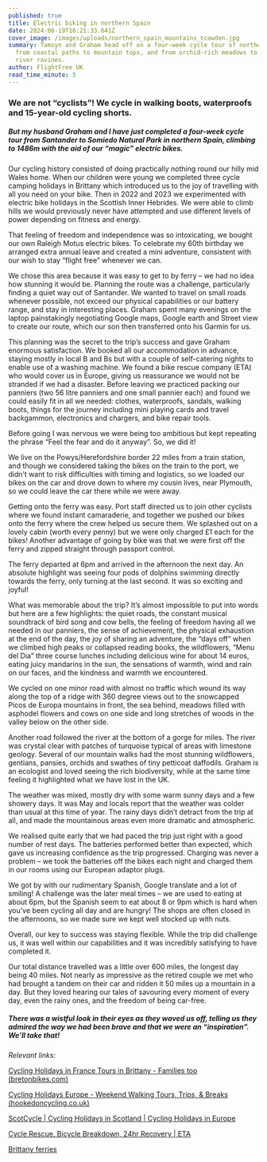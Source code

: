 ```yaml
---
published: true
title: Electric biking in northern Spain
date: 2024-06-19T16:21:33.641Z
cover_image: /images/uploads/northern_spain_mountains_tcowden.jpg
summary: Tamsyn and Graham head off on a four-week cycle tour of northern Spain,
  from coastal paths to mountain tops, and from orchid-rich meadows to deep
  river ravines.
author: FlightFree UK
read_time_minute: 5
---
```

### We are not “cyclists”! We cycle in walking boots, waterproofs and 15-year-old cycling shorts. 

##### But my husband Graham and I have just completed a four-week cycle tour from Santander to Somiedo Natural Park in northern Spain, climbing to 1486m with the aid of our “magic” electric bikes.

Our cycling history consisted of doing practically nothing round our hilly mid Wales home. When our children were young we completed three cycle camping holidays in Brittany which introduced us to the joy of travelling with all you need on your bike. Then in 2022 and 2023 we experimented with electric bike holidays in the Scottish Inner Hebrides. We were able to climb hills we would previously never have attempted and use different levels of power depending on fitness and energy. 

That feeling of freedom and independence was so intoxicating, we bought our own Raleigh Motus electric bikes. To celebrate my 60th birthday we arranged extra annual leave and created a mini adventure, consistent with our wish to stay “flight free” whenever we can. 

We chose this area because it was easy to get to by ferry – we had no idea how stunning it would be. Planning the route was a challenge, particularly finding a quiet way out of Santander. We wanted to travel on small roads whenever possible, not exceed our physical capabilities or our battery range, and stay in interesting places. Graham spent many evenings on the laptop painstakingly negotiating Google maps, Google earth and Street view to create our route, which our son then transferred onto his Garmin for us. 

This planning was the secret to the trip’s success and gave Graham enormous satisfaction. We booked all our accommodation in advance, staying mostly in local B and Bs but with a couple of self-catering nights to enable use of a washing machine. We found a bike rescue company (ETA) who would cover us in Europe, giving us reassurance we would not be stranded if we had a disaster. Before leaving we practiced packing our panniers (two 56 litre panniers and one small pannier each) and found we could easily fit in all we needed: clothes, waterproofs, sandals, walking boots, things for the journey including mini playing cards and travel backgammon, electronics and chargers, and bike repair tools.

Before going I was nervous we were being too ambitious but kept repeating the phrase “Feel the fear and do it anyway”. So, we did it! 

We live on the Powys/Herefordshire border 22 miles from a train station, and though we considered taking the bikes on the train to the port, we didn’t want to risk difficulties with timing and logistics, so we loaded our bikes on the car and drove down to where my cousin lives, near Plymouth, so we could leave the car there while we were away.

Getting onto the ferry was easy. Port staff directed us to join other cyclists where we found instant camaraderie, and together we pushed our bikes onto the ferry where the crew helped us secure them. We splashed out on a lovely cabin (worth every penny) but we were only charged £1 each for the bikes! Another advantage of going by bike was that we were first off the ferry and zipped straight through passport control. 

The ferry departed at 6pm and arrived in the afternoon the next day. An absolute highlight was seeing four pods of dolphins swimming directly towards the ferry, only turning at the last second. It was so exciting and joyful!

What was memorable about the trip? It’s almost impossible to put into words but here are a few highlights: the quiet roads, the constant musical soundtrack of bird song and cow bells, the feeling of freedom having all we needed in our panniers, the sense of achievement, the physical exhaustion at the end of the day, the joy of sharing an adventure, the “days off” when we climbed high peaks or collapsed reading books, the wildflowers, “Menu del Dia” three course lunches including delicious wine for about 14 euros, eating juicy mandarins in the sun, the sensations of warmth, wind and rain on our faces, and the kindness and warmth we encountered. 

We cycled on one minor road with almost no traffic which wound its way along the top of a ridge with 360 degree views out to the snowcapped Picos de Europa mountains in front, the sea behind, meadows filled with asphodel flowers and cows on one side and long stretches of woods in the valley below on the other side. 

Another road followed the river at the bottom of a gorge for miles. The river was crystal clear with patches of turquoise typical of areas with limestone geology. Several of our mountain walks had the most stunning wildflowers, gentians, pansies, orchids and swathes of tiny petticoat daffodils. Graham is an ecologist and loved seeing the rich biodiversity, while at the same time feeling it highlighted what we have lost in the UK.

The weather was mixed, mostly dry with some warm sunny days and a few showery days. It was May and locals report that the weather was colder than usual at this time of year. The rainy days didn’t detract from the trip at all, and made the mountainous areas even more dramatic and atmospheric.

We realised quite early that we had paced the trip just right with a good number of rest days. The batteries performed better than expected, which gave us increasing confidence as the trip progressed. Charging was never a problem – we took the batteries off the bikes each night and charged them in our rooms using our European adaptor plugs.

We got by with our rudimentary Spanish, Google translate and a lot of smiling! A challenge was the later meal times – we are used to eating at about 6pm, but the Spanish seem to eat about 8 or 9pm which is hard when you’ve been cycling all day and are hungry! The shops are often closed in the afternoons, so we made sure we kept well stocked up with nuts.

Overall, our key to success was staying flexible. While the trip did challenge us, it was well within our capabilities and it was incredibly satisfying to have completed it. 

Our total distance travelled was a little over 600 miles, the longest day being 40 miles. Not nearly as impressive as the retired couple we met who had brought a tandem on their car and ridden it 50 miles up a mountain in a day. But they loved hearing our tales of savouring every moment of every day, even the rainy ones, and the freedom of being car-free.  

##### There was a wistful look in their eyes as they waved us off, telling us they admired the way we had been brave and that we were an “inspiration”. We’ll take that!

*R﻿elevant links:*

[Cycling Holidays in France Tours in Brittany - Families too (bretonbikes.com)](https://www.bretonbikes.com/)

[Cycling Holidays Europe - Weekend Walking Tours, Trips, & Breaks (hookedoncycling.co.uk)](https://www.hookedoncycling.co.uk/)

[ScotCycle | Cycling Holidays in Scotland | Cycling Holidays in Europe](https://www.scotcycle.co.uk/)

[Cycle Rescue, Bicycle Breakdown, 24hr Recovery | ETA](https://www.eta.co.uk/bicycle-insurance/cycle-rescue/) 

[Brittany ferries](https://www.brittany-ferries.co.uk/)